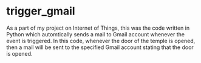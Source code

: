 # trigger_gmail
As a part of my project on Internet of Things, this was the code written in Python which automtically sends a mail to Gmail account whenever the event is triggered.
In this code, whenever the door of the temple is opened, then a mail will be sent to the specified Gmail account stating that the door is opened.
